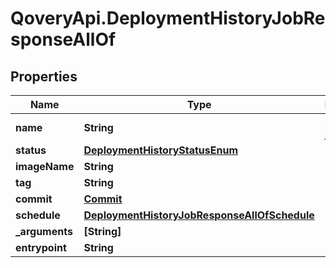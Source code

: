 # QoveryApi.DeploymentHistoryJobResponseAllOf

## Properties

Name | Type | Description | Notes
------------ | ------------- | ------------- | -------------
**name** | **String** | name of the job | [optional] 
**status** | [**DeploymentHistoryStatusEnum**](DeploymentHistoryStatusEnum.md) |  | [optional] 
**imageName** | **String** |  | [optional] 
**tag** | **String** |  | [optional] 
**commit** | [**Commit**](Commit.md) |  | [optional] 
**schedule** | [**DeploymentHistoryJobResponseAllOfSchedule**](DeploymentHistoryJobResponseAllOfSchedule.md) |  | [optional] 
**_arguments** | **[String]** |  | [optional] 
**entrypoint** | **String** |  | [optional] 


